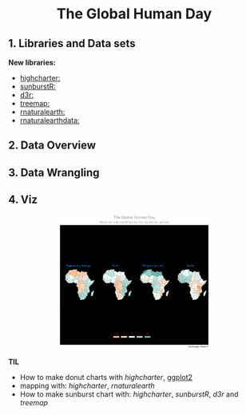 <h1 align="center"> The Global Human Day </h1>

<h2 align="left"> 1. Libraries and Data sets </h2>

**New libraries:**
- <a href="https://jkunst.com/highcharter/index.html/">highcharter:</a> 
- <a href="https://cran.r-project.org/web/packages/sunburstR/vignettes/sunburst-2-0-0.html">sunburstR:</a> 
- <a href="https://cran.r-project.org/web/packages/d3r/d3r.pdf">d3r:</a> 
- <a href="https://r-graph-gallery.com/treemap.html">treemap:</a>
- <a href="https://github.com/ropensci/rnaturalearth">rnaturalearth:</a>
- <a href="https://biostats-r.github.io/biostats/workingInR/140_maps.html">rnaturalearthdata:</a>



<h2 align="left"> 2. Data Overview </h2>


<h2 align="left"> 3. Data Wrangling </h2>

<h2 align="left"> 4. Viz </h2>

<p align="center">
  <img src="/2023/w37_GHD/Plots_w37/final_plot_w37.png" width="60%">
</p>

**TIL**
  - How to make donut charts with *highcharter*, 
 <a href="https://r-graph-gallery.com/128-ring-or-donut-plot.html">ggplot2</a>
  - mapping with: *highcharter*, *rnaturalearth*
  - How to make sunburst chart with: *highcharter*, *sunburstR*, *d3r* and  *treemap*


